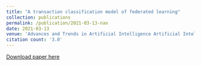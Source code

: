```yaml
---
title: "A transaction classification model of federated learning"
collection: publications
permalink: /publication/2021-03-13-nan
date: 2021-03-13
venue: 'Advances and Trends in Artificial Intelligence Artificial Intelligence'
citation count: '3.0'
---
```

[Download paper here](https://scholar.google.com/citations?view_op=view_citation&hl=en&user=CCckbEUAAAAJ&cstart=20&pagesize=80&citation_for_view=CCckbEUAAAAJ:tOudhMTPpwUC)
